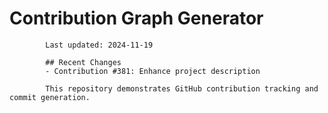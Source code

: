# Contribution Graph Generator
            
            Last updated: 2024-11-19
            
            ## Recent Changes
            - Contribution #381: Enhance project description
            
            This repository demonstrates GitHub contribution tracking and commit generation.
        